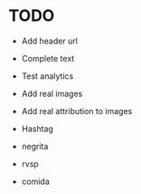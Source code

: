 # TODO

* Add header url
* Complete text
* Test analytics
* Add real images
* Add real attribution to images
* Hashtag

* negrita
* rvsp
* comida